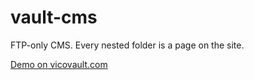# vault-cms
FTP-only CMS. Every nested folder is a page on the site.

[Demo on vicovault.com](http://vicovault.com)
